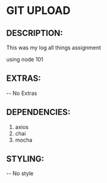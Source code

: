 # GIT UPLOAD

## **DESCRIPTION:**

This was my log all things assignment

using node 101
## **EXTRAS:**

-- No Extras

## **DEPENDENCIES:**

1. axios
2. chai
3. mocha

## **STYLING:**

-- No style
